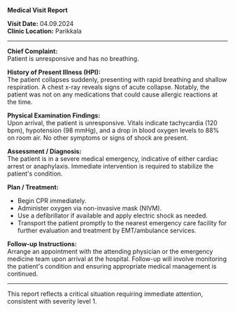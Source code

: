 

**Medical Visit Report**

**Visit Date:** 04.09.2024  
**Clinic Location:** Parikkala  

---

**Chief Complaint:**  
Patient is unresponsive and has no breathing.

**History of Present Illness (HPI):**  
The patient collapses suddenly, presenting with rapid breathing and shallow respiration. A chest x-ray reveals signs of acute collapse. Notably, the patient was not on any medications that could cause allergic reactions at the time.

**Physical Examination Findings:**  
Upon arrival, the patient is unresponsive. Vitals indicate tachycardia (120 bpm), hypotension (98 mmHg), and a drop in blood oxygen levels to 88% on room air. No other symptoms or signs of shock are present.

**Assessment / Diagnosis:**  
The patient is in a severe medical emergency, indicative of either cardiac arrest or anaphylaxis. Immediate intervention is required to stabilize the patient's condition.

**Plan / Treatment:**  
- Begin CPR immediately.
- Administer oxygen via non-invasive mask (NIVM).
- Use a defibrillator if available and apply electric shock as needed.
- Transport the patient promptly to the nearest emergency care facility for further evaluation and treatment by EMT/ambulance services.

**Follow-up Instructions:**  
Arrange an appointment with the attending physician or the emergency medicine team upon arrival at the hospital. Follow-up will involve monitoring the patient's condition and ensuring appropriate medical management is continued.

---

This report reflects a critical situation requiring immediate attention, consistent with severity level 1.